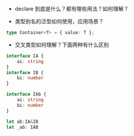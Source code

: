 - declare 到底是什么？都有哪些用法？如何理解？

- 类型别名的泛型如何使用，应用场景？
```ts
type Container<T> = { value: T }; 
```

- 交叉类型如何理解？下面两种有什么区别
```ts
interface IA {
    ai: string
}
interface IB {
    bi: number
}

interface IAb {
    ai: string
    bi: number
}

let ab:IA&IB
let _ab: IAB
```